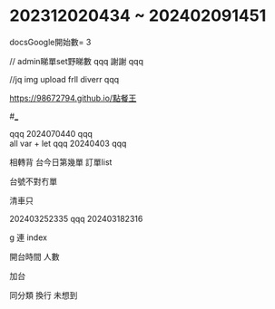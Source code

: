 # 202312020434 ~ 202402091451

docsGoogle開始數= 3 

// admin睇單set野睇數 qqq 謝謝 qqq

//jq img upload frll diverr qqq 



https://98672794.github.io/點餐王


#[_](https://github.com/98672794/_) 

qqq 2024070440 qqq  
all var + let
qqq 20240403 qqq  

相轉背
台今日第幾單  訂單list


台號不對冇單

清車只

202403252335 qqq 
202403182316  

g 連 index

開台時間 人數

加台

同分類 換行 未想到
